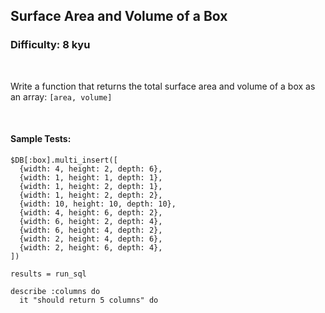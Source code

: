 ## Surface Area and Volume of a Box
### Difficulty: 8 kyu

<br>

<p>Write a function that returns the total surface area and volume of a box as an array: <code>[area, volume]</code></p>


<br>

#### Sample Tests:

```
$DB[:box].multi_insert([
  {width: 4, height: 2, depth: 6},
  {width: 1, height: 1, depth: 1},
  {width: 1, height: 2, depth: 1},
  {width: 1, height: 2, depth: 2},
  {width: 10, height: 10, depth: 10},
  {width: 4, height: 6, depth: 2},
  {width: 6, height: 2, depth: 4},
  {width: 6, height: 4, depth: 2},
  {width: 2, height: 4, depth: 6},
  {width: 2, height: 6, depth: 4},
])
​
results = run_sql
​
describe :columns do
  it "should return 5 columns" do
```